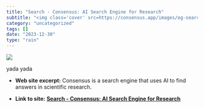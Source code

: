 ```yaml
---
title: "Search - Consensus: AI Search Engine for Research"
subtitle: "<img class='cover' src=https://consensus.app/images/og-search.png>"
category: "uncategorized"
tags: []
date: "2023-12-30"
type: "rain"
---
```

<img class="cover" src=https://consensus.app/images/og-search.png>

yada yada

* **Web site excerpt:** Consensus is a search engine that uses AI to find answers in scientific research.

* **Link to site:** **[Search - Consensus: AI Search Engine for Research](https://consensus.app/search/)**
